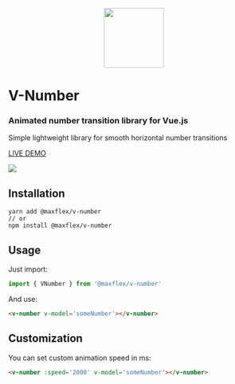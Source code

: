 <p align="center">
  <img src="https://raw.githubusercontent.com/maxflex/v-number/master/public/img/logo.png" width="120">
</p>

# V-Number
### Animated number transition library for Vue.js

Simple lightweight library for smooth horizontal number transitions

[LIVE DEMO](https://maxflex.github.io/v-number/)

<img src="https://raw.githubusercontent.com/maxflex/v-number/master/public/img/preview.gif">

## Installation
```
yarn add @maxflex/v-number
// or
npm install @maxflex/v-number
```
## Usage
Just import:
```js
import { VNumber } from '@maxflex/v-number'
```

And use:
```html
<v-number v-model='someNumber'></v-number>
```

## Customization
You can set custom animation speed in ms:
```html
<v-number :speed='2000' v-model='someNumber'></v-number>
```